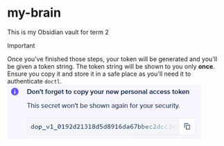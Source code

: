 # my-brain
This is my Obsidian vault for term 2

>[!IMPORTANT]
>Once you've finished those steps, your token will be generated and you'll be given a token string. The token string will be shown to you only **once**. Ensure you copy it and store it in a safe place as you'll need it to authenticate `doctl`.                                                                           ![Screenshot of token string](./Images/token_string.png)